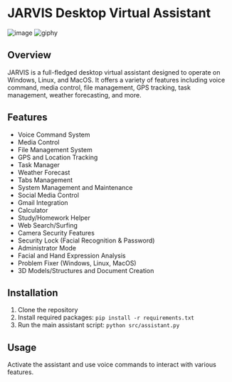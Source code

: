 # JARVIS Desktop Virtual Assistant

![image](https://github.com/sarthak255/Desktop-Virtual-Assistant-jarvis/assets/59481936/934e79cc-9c42-41ce-ad28-b982ba69636a)
![giphy](https://github.com/sarthak255/Desktop-Virtual-Assistant-jarvis/assets/59481936/58f39051-f603-4e1c-88d0-81741ff30f8a)



## Overview
JARVIS is a full-fledged desktop virtual assistant designed to operate on Windows, Linux, and MacOS. It offers a variety of features including voice command, media control, file management, GPS tracking, task management, weather forecasting, and more.

## Features
- Voice Command System
- Media Control
- File Management System
- GPS and Location Tracking
- Task Manager
- Weather Forecast
- Tabs Management
- System Management and Maintenance
- Social Media Control
- Gmail Integration
- Calculator
- Study/Homework Helper
- Web Search/Surfing
- Camera Security Features
- Security Lock (Facial Recognition & Password)
- Administrator Mode
- Facial and Hand Expression Analysis
- Problem Fixer (Windows, Linux, MacOS)
- 3D Models/Structures and Document Creation

## Installation
1. Clone the repository
2. Install required packages: `pip install -r requirements.txt`
3. Run the main assistant script: `python src/assistant.py`

## Usage
Activate the assistant and use voice commands to interact with various features.
